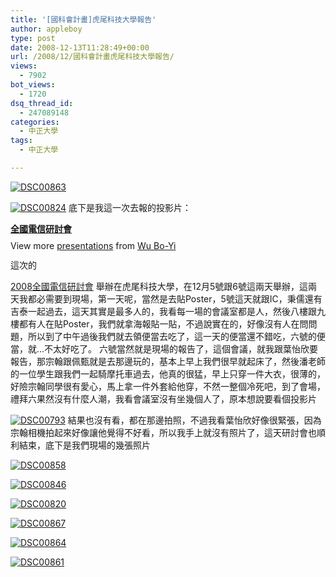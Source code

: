 ```yaml
---
title: '[國科會計畫]虎尾科技大學報告'
author: appleboy
type: post
date: 2008-12-13T11:28:49+00:00
url: /2008/12/國科會計畫虎尾科技大學報告/
views:
  - 7902
bot_views:
  - 1720
dsq_thread_id:
  - 247089148
categories:
  - 中正大學
tags:
  - 中正大學

---
```

[<img src='https://i2.wp.com/farm4.static.flickr.com/3282/3101806893_bd47bb6fee.jpg?w=840&#038;ssl=1' border='0' alt='DSC00863' data-recalc-dims="1" />][1]

[<img src='https://i0.wp.com/farm4.static.flickr.com/3169/3101795479_19db8b2714.jpg?w=840&#038;ssl=1' border='0' alt='DSC00824' data-recalc-dims="1" />][2] 底下是我這一次去報的投影片： 

<div style="width:425px" id="__ss_842385">
  <strong style="display:block;margin:12px 0 4px"><a href="http://www.slideshare.net/appleboy/ss-presentation-842385" title="全國電信研討會">全國電信研討會</a></strong> 
  
  <div style="padding:5px 0 12px">
    View more <a href="http://www.slideshare.net/">presentations</a> from <a href="http://www.slideshare.net/appleboy">Wu Bo-Yi</a>
  </div>
</div> 這次的 

[2008全國電信研討會][3] 舉辦在虎尾科技大學，在12月5號跟6號這兩天舉辦，這兩天我都必需要到現場，第一天呢，當然是去貼Poster，5號這天就跟IC，秉儒還有吉泰一起過去，這天其實是最多人的，我看每一場的會議室都是人，然後八樓跟九樓都有人在貼Poster，我們就拿海報貼一貼，不過說實在的，好像沒有人在問問題，所以到了中午過後我們就去領便當去吃了，這一天的便當還不錯吃，六號的便當，就&#8230;不太好吃了。 <!--more--> 六號當然就是現場的報告了，這個會議，就我跟葉怡欣要報告，那宗翰跟佩甄就是去那邊玩的，基本上早上我們很早就起床了，然後潘老師的一位學生跟我們一起騎摩托車過去，他真的很猛，早上只穿一件大衣，很薄的，好險宗翰同學很有愛心，馬上拿一件外套給他穿，不然一整個冷死吧，到了會場，禮拜六果然沒有什麼人潮，我看會議室沒有坐幾個人了，原本想說要看個投影片 

[<img src='https://i2.wp.com/farm4.static.flickr.com/3128/3102625224_939783439a.jpg?w=840&#038;ssl=1' border='0' alt='DSC00793' data-recalc-dims="1" />][4] 結果也沒有看，都在那邊拍照，不過我看葉怡欣好像很緊張，因為宗翰相機拍起來好像讓他覺得不好看，所以我手上就沒有照片了，這天研討會也順利結束，底下是我們現場的幾張照片 

[<img src='https://i0.wp.com/farm4.static.flickr.com/3225/3101804335_339c9c28c9.jpg?w=840&#038;ssl=1' border='0' alt='DSC00858' data-recalc-dims="1" />][5]

[<img src='https://i2.wp.com/farm4.static.flickr.com/3272/3102632652_6cda3b8f7b.jpg?w=840&#038;ssl=1' border='0' alt='DSC00846' data-recalc-dims="1" />][6]

[<img src='https://i2.wp.com/farm4.static.flickr.com/3064/3101793609_d696652a62.jpg?w=840&#038;ssl=1' border='0' alt='DSC00820' data-recalc-dims="1" />][7]

[<img src='https://i0.wp.com/farm4.static.flickr.com/3072/3101809265_cf98ef2d12.jpg?w=840&#038;ssl=1' border='0' alt='DSC00867' data-recalc-dims="1" />][8]

[<img src='https://i1.wp.com/farm4.static.flickr.com/3004/3101807587_5b5ff29a4f.jpg?w=840&#038;ssl=1' border='0' alt='DSC00864' data-recalc-dims="1" />][9]

[<img src='https://i0.wp.com/farm4.static.flickr.com/3059/3101806007_7f6080c9cd.jpg?w=840&#038;ssl=1' border='0' alt='DSC00861' data-recalc-dims="1" />][10]

 [1]: https://www.flickr.com/photos/10526457@N00/3101806893/ "DSC00863"
 [2]: https://www.flickr.com/photos/10526457@N00/3101795479/ "DSC00824"
 [3]: http://sparc.nfu.edu.tw/~nst2008/
 [4]: https://www.flickr.com/photos/10526457@N00/3102625224/ "DSC00793"
 [5]: https://www.flickr.com/photos/10526457@N00/3101804335/ "DSC00858"
 [6]: https://www.flickr.com/photos/10526457@N00/3102632652/ "DSC00846"
 [7]: https://www.flickr.com/photos/10526457@N00/3101793609/ "DSC00820"
 [8]: https://www.flickr.com/photos/10526457@N00/3101809265/ "DSC00867"
 [9]: https://www.flickr.com/photos/10526457@N00/3101807587/ "DSC00864"
 [10]: https://www.flickr.com/photos/10526457@N00/3101806007/ "DSC00861"